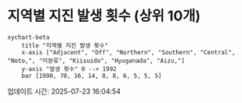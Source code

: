 # 지역별 지진 발생 횟수 (상위 10개)

```mermaid
xychart-beta
    title "지역별 지진 발생 횟수"
    x-axis ["Adjacent", "Off", "Northern", "Southern", "Central", "Noto,", "미분류", "Kiisuido", "Hyuganada", "Aizu,"]
    y-axis "발생 횟수" 0 --> 1992
    bar [1990, 70, 16, 14, 8, 8, 6, 5, 5, 5]
```

업데이트 시간: 2025-07-23 16:04:54
